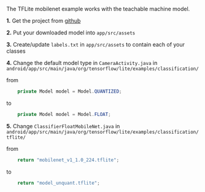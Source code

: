 The TFLite mobilenet example works with the teachable machine model.

**1.** Get the project from [github](https://github.com/tensorflow/examples/tree/master/lite/examples/image_classification/android)

**2.** Put your downloaded model into `app/src/assets`

**3.** Create/update `labels.txt` in `app/src/assets` to contain each of your classes

**4.** Change the default model type in `CameraActivity.java` in
`android/app/src/main/java/org/tensorflow/lite/examples/classification/`

from

```java
    private Model model = Model.QUANTIZED;
```

to

```java
    private Model model = Model.FLOAT;
```

**5.** Change `ClassifierFloatMobileNet.java` in
`android/app/src/main/java/org/tensorflow/lite/examples/classification/tflite/`

from

```java
    return "mobilenet_v1_1.0_224.tflite";
```

to

```java
    return "model_unquant.tflite";
```

